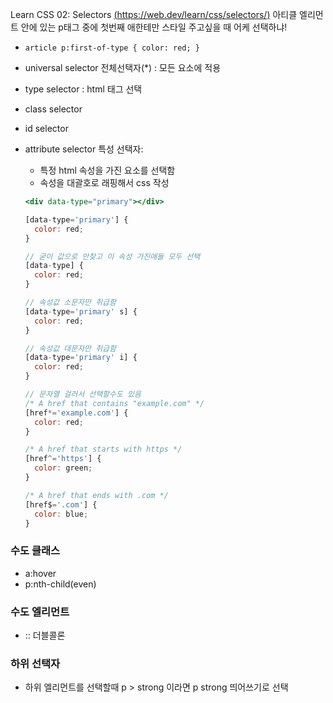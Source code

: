 Learn CSS 02: Selectors [(https://web.dev/learn/css/selectors/)](https://web.dev/learn/css/selectors/)
아티클 엘리먼트 안에 있는 p태그 중에 첫번째 애한테만 스타일 주고싶을 때 어케 선택하냐!

- `article p:first-of-type { color: red; }`

- universal selector 전체선택자(\*) : 모든 요소에 적용
- type selector : html 태그 선택
- class selector
- id selector
- attribute selector 특성 선택자:

  - 특정 html 속성을 가진 요소를 선택함
  - 속성을 대괄호로 래핑해서 css 작성

  ```jsx
  <div data-type="primary"></div>

  [data-type='primary'] {
    color: red;
  }

  // 굳이 값으로 안찾고 이 속성 가진애들 모두 선택
  [data-type] {
    color: red;
  }

  // 속성값 소문자만 취급함
  [data-type='primary' s] {
    color: red;
  }

  // 속성값 대문자만 취급함
  [data-type='primary' i] {
    color: red;
  }

  // 문자열 걸러서 선택할수도 있음
  /* A href that contains "example.com" */
  [href*='example.com'] {
    color: red;
  }

  /* A href that starts with https */
  [href^='https'] {
    color: green;
  }

  /* A href that ends with .com */
  [href$='.com'] {
    color: blue;
  }
  ```

### 수도 클래스

- a:hover
- p:nth-child(even)

### 수도 엘리먼트

- :: 더블콜론

### 하위 선택자

- 하위 엘리먼트를 선택할때 p > strong 이라면 p strong 띄어쓰기로 선택
